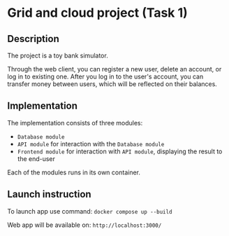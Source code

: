 # Grid and cloud project (Task 1)

## Description 

The project is a toy bank simulator. 

Through the web client, you can register a new user, delete an account, or log in to existing one. After you log in to the user's account, you can transfer money between users, which will be reflected on their balances.

## Implementation

The implementation consists of three modules:
- `Database module`
- `API module` for interaction with the `Database module`
- `Frontend module` for interaction with `API module`, displaying the result to the end-user 

Each of the modules runs in its own container.

## Launch instruction

To launch app use command: 
`docker compose up --build`

Web app will be available on: `http://localhost:3000/`


